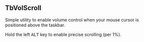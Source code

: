 ## TbVolScroll

Simple utility to enable volume control when your mouse cursor is positioned 
above the taskbar.

Hold the left  <kbd>ALT</kbd> key to enable precise scrolling (per 1%).
